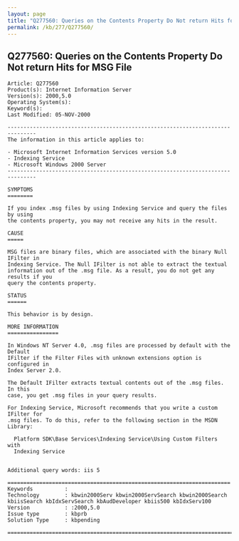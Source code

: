 ```yaml
---
layout: page
title: "Q277560: Queries on the Contents Property Do Not return Hits for MSG File"
permalink: /kb/277/Q277560/
---
```


## Q277560: Queries on the Contents Property Do Not return Hits for MSG File

	Article: Q277560
	Product(s): Internet Information Server
	Version(s): 2000,5.0
	Operating System(s): 
	Keyword(s): 
	Last Modified: 05-NOV-2000
	
	-------------------------------------------------------------------------------
	The information in this article applies to:
	
	- Microsoft Internet Information Services version 5.0 
	- Indexing Service 
	- Microsoft Windows 2000 Server 
	-------------------------------------------------------------------------------
	
	SYMPTOMS
	========
	
	If you index .msg files by using Indexing Service and query the files by using
	the contents property, you may not receive any hits in the result.
	
	CAUSE
	=====
	
	MSG files are binary files, which are associated with the binary Null IFilter in
	Indexing Service. The Null IFilter is not able to extract the textual
	information out of the .msg file. As a result, you do not get any results if you
	query the contents property.
	
	STATUS
	======
	
	This behavior is by design.
	
	MORE INFORMATION
	================
	
	In Windows NT Server 4.0, .msg files are processed by default with the Default
	IFilter if the Filter Files with unknown extensions option is configured in
	Index Server 2.0.
	
	The Default IFilter extracts textual contents out of the .msg files. In this
	case, you get .msg files in your query results.
	
	For Indexing Service, Microsoft recommends that you write a custom IFilter for
	.msg files. To do this, refer to the following section in the MSDN Library:
	
	  Platform SDK\Base Services\Indexing Service\Using Custom Filters with
	  Indexing Service
	
	
	Additional query words: iis 5
	
	======================================================================
	Keywords          :  
	Technology        : kbwin2000Serv kbwin2000ServSearch kbwin2000Search kbiisSearch kbIdxServSearch kbAudDeveloper kbiis500 kbIdxServ100
	Version           : :2000,5.0
	Issue type        : kbprb
	Solution Type     : kbpending
	
	=============================================================================
	
